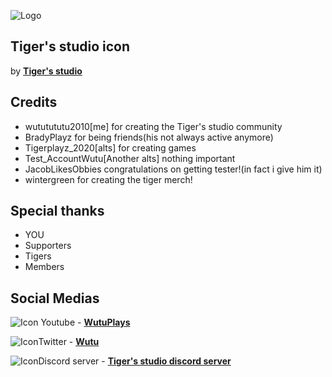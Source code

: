 ![Logo](https://pbs.twimg.com/media/E75pShLX0AYyR5B?format=jpg&name=medium)
## Tiger's studio icon
by **[Tiger's studio](https://web.roblox.com/groups/7917459/Tigers-Studio#!/about)**

## Credits

- wututututu2010[me] for creating the Tiger's studio community
- BradyPlayz for being friends(his not always active anymore)
- Tigerplayz_2020[alts] for creating games
- Test_AccountWutu[Another alts] nothing important
- JacobLikesObbies congratulations on getting tester!(in fact i give him it)
- wintergreen for creating the tiger merch!

## Special thanks
- YOU
- Supporters
- Tigers
- Members

## Social Medias
![Icon](https://emojipedia-us.s3.amazonaws.com/content/2020/04/05/yt.png) Youtube - **[WutuPlays](https://www.youtube.com/channel/UCBGEzWE5Gx9ouW_QDupFixA)**
 
![Icon](https://www.healthynewbornnetwork.org/hnn-content/uploads/twitter-logo-transparent-small.png)Twitter - **[Wutu](https://twitter.com/Wutu42718573)**

![Icon](https://img.icons8.com/color/2x/discord-new-logo.png)Discord server - **[Tiger's studio discord server](https://t.co/LQfvwhKbsk?amp=1)**
